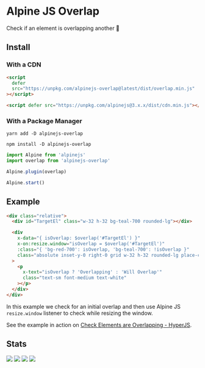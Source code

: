 # Alpine JS Overlap

Check if an element is overlapping another 🥞

## Install

### With a CDN

```html
<script
  defer
  src="https://unpkg.com/alpinejs-overlap@latest/dist/overlap.min.js"
></script>

<script defer src="https://unpkg.com/alpinejs@3.x.x/dist/cdn.min.js"></script>
```

### With a Package Manager

```shell
yarn add -D alpinejs-overlap

npm install -D alpinejs-overlap
```

```js
import Alpine from 'alpinejs'
import overlap from 'alpinejs-overlap'

Alpine.plugin(overlap)

Alpine.start()
```

## Example

```html
<div class="relative">
  <div id="TargetEl" class="w-32 h-32 bg-teal-700 rounded-lg"></div>

  <div
    x-data="{ isOverlap: $overlap('#TargetEl') }"
    x-on:resize.window="isOverlap = $overlap('#TargetEl')"
    :class="{ 'bg-red-700': isOverlap, 'bg-teal-700': !isOverlap }"
    class="absolute inset-y-0 right-0 grid w-32 h-32 rounded-lg place-content-center"
  >
    <p
      x-text="isOverlap ? 'Overlapping' : 'Will Overlap'"
      class="text-sm font-medium text-white"
    ></p>
  </div>
</div>
```

In this example we check for an initial overlap and then use Alpine JS
`resize.window` listener to check while resizing the window.

See the example in action on
[Check Elements are Overlapping - HyperJS](https://js.hyperui.dev/components/check-overlapping-element).

## Stats

![](https://img.shields.io/bundlephobia/min/alpinejs-overlap)
![](https://img.shields.io/npm/v/alpinejs-overlap)
![](https://img.shields.io/npm/dt/alpinejs-overlap)
![](https://img.shields.io/github/license/markmead/alpinejs-overlap)
